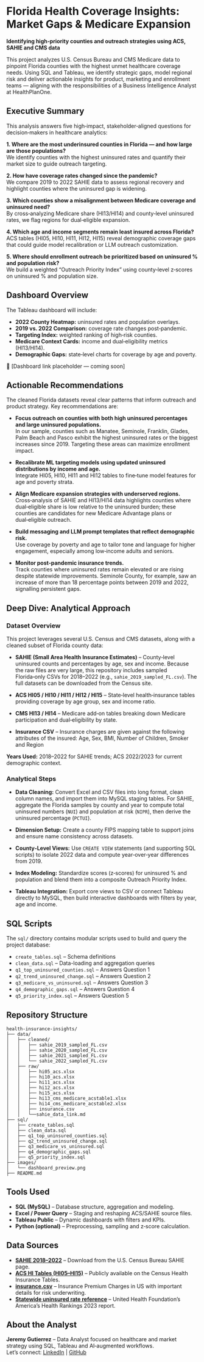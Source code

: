 # Florida Health Coverage Insights: Market Gaps & Medicare Expansion
**Identifying high‑priority counties and outreach strategies using ACS, SAHIE and CMS data**

This project analyzes U.S. Census Bureau and CMS Medicare data to pinpoint Florida counties with the highest unmet healthcare coverage needs. Using SQL and Tableau, we identify strategic gaps, model regional risk and deliver actionable insights for product, marketing and enrollment teams — aligning with the responsibilities of a Business Intelligence Analyst at HealthPlanOne.

## Executive Summary
This analysis answers five high‑impact, stakeholder‑aligned questions for decision‑makers in healthcare analytics:

**1. Where are the most underinsured counties in Florida — and how large are those populations?**  
We identify counties with the highest uninsured rates and quantify their market size to guide outreach targeting.

**2. How have coverage rates changed since the pandemic?**  
We compare 2019 to 2022 SAHIE data to assess regional recovery and highlight counties where the uninsured gap is widening.

**3. Which counties show a misalignment between Medicare coverage and uninsured need?**  
By cross‑analyzing Medicare share (HI13/HI14) and county‑level uninsured rates, we flag regions for dual‑eligible expansion.

**4. Which age and income segments remain least insured across Florida?**  
ACS tables (HI05, HI10, HI11, HI12, HI15) reveal demographic coverage gaps that could guide model recalibration or LLM outreach customization.

**5. Where should enrollment outreach be prioritized based on uninsured % and population risk?**  
We build a weighted “Outreach Priority Index” using county‑level z‑scores on uninsured % and population size.

## Dashboard Overview
The Tableau dashboard will include:

- **2022 County Heatmap:** uninsured rates and population overlays.
- **2019 vs. 2022 Comparison:** coverage rate changes post‑pandemic.
- **Targeting Index:** weighted ranking of high‑risk counties.
- **Medicare Context Cards:** income and dual‑eligibility metrics (HI13/HI14).
- **Demographic Gaps:** state‑level charts for coverage by age and poverty.

🔗 [Dashboard link placeholder — coming soon]

## Actionable Recommendations
The cleaned Florida datasets reveal clear patterns that inform outreach and product strategy. Key recommendations are:

- **Focus outreach on counties with both high uninsured percentages and large uninsured populations.**  
In our sample, counties such as Manatee, Seminole, Franklin, Glades, Palm Beach and Pasco exhibit the highest uninsured rates or the biggest increases since 2019. Targeting these areas can maximize enrollment impact.

- **Recalibrate ML targeting models using updated uninsured distributions by income and age.**  
Integrate HI05, HI10, HI11 and HI12 tables to fine‑tune model features for age and poverty strata.

- **Align Medicare expansion strategies with underserved regions.**  
Cross‑analysis of SAHIE and HI13/HI14 data highlights counties where dual‑eligible share is low relative to the uninsured burden; these counties are candidates for new Medicare Advantage plans or dual‑eligible outreach.

- **Build messaging and LLM prompt templates that reflect demographic risk.**  
Use coverage by poverty and age to tailor tone and language for higher engagement, especially among low‑income adults and seniors.

- **Monitor post‑pandemic insurance trends.**  
Track counties where uninsured rates remain elevated or are rising despite statewide improvements. Seminole County, for example, saw an increase of more than 18 percentage points between 2019 and 2022, signalling persistent gaps.

## Deep Dive: Analytical Approach

### Dataset Overview
This project leverages several U.S. Census and CMS datasets, along with a cleaned subset of Florida county data:

- **SAHIE (Small Area Health Insurance Estimates)** – County‑level uninsured counts and percentages by age, sex and income. Because the raw files are very large, this repository includes sampled Florida‑only CSVs for 2018–2022 (e.g., `sahie_2019_sampled_FL.csv`). The full datasets can be downloaded from the Census site.

- **ACS HI05 / HI10 / HI11 / HI12 / HI15** – State‑level health‑insurance tables providing coverage by age group, sex and income ratio.

- **CMS HI13 / HI14** – Medicare add‑on tables breaking down Medicare participation and dual‑eligibility by state.

- **Insurance CSV** –  Insurance charges are given against the following attributes of the insured: Age, Sex, BMI, Number of Children, Smoker and Region

**Years Used:** 2018–2022 for SAHIE trends; ACS 2022/2023 for current demographic context.

### Analytical Steps
- **Data Cleaning:** Convert Excel and CSV files into long format, clean column names, and import them into MySQL staging tables. For SAHIE, aggregate the Florida samples by county and year to compute total uninsured numbers (`NUI`) and population at risk (`NIPR`), then derive the uninsured percentage (`PCTUI`).

- **Dimension Setup:** Create a county FIPS mapping table to support joins and ensure name consistency across datasets.

- **County‑Level Views:** Use `CREATE VIEW` statements (and supporting SQL scripts) to isolate 2022 data and compute year‑over‑year differences from 2019.

- **Index Modeling:** Standardize scores (z‑scores) for uninsured % and population and blend them into a composite Outreach Priority Index.

- **Tableau Integration:** Export core views to CSV or connect Tableau directly to MySQL, then build interactive dashboards with filters by year, age and income.

## SQL Scripts
The `sql/` directory contains modular scripts used to build and query the project database:

- `create_tables.sql` – Schema definitions
- `clean_data.sql` – Data-loading and aggregation queries
- `q1_top_uninsured_counties.sql` – Answers Question 1
- `q2_trend_uninsured_change.sql` – Answers Question 2
- `q3_medicare_vs_uninsured.sql` – Answers Question 3
- `q4_demographic_gaps.sql` – Answers Question 4
- `q5_priority_index.sql` – Answers Question 5

## Repository Structure
```
health-insurance-insights/
├── data/
│   ├── cleaned/
│   │   ├── sahie_2019_sampled_FL.csv
│   │   ├── sahie_2020_sampled_FL.csv
│   │   ├── sahie_2021_sampled_FL.csv
│   │   └── sahie_2022_sampled_FL.csv
│   ├── raw/
│   │   ├── hi05_acs.xlsx
│   │   ├── hi10_acs.xlsx
│   │   ├── hi11_acs.xlsx
│   │   ├── hi12_acs.xlsx
│   │   ├── hi15_acs.xlsx
│   │   ├── hi13_cms_medicare_acstable1.xlsx
│   │   ├── hi14_cms_medicare_acstable2.xlsx
│   │   ├── insurance.csv
│   │   └──sahie_data_link.md
├── sql/
│   ├── create_tables.sql
│   ├── clean_data.sql
│   ├── q1_top_uninsured_counties.sql
│   ├── q2_trend_uninsured_change.sql
│   ├── q3_medicare_vs_uninsured.sql
│   ├── q4_demographic_gaps.sql
│   ├── q5_priority_index.sql
├── images/
│   └── dashboard_preview.png
├── README.md
```

## Tools Used
- **SQL (MySQL)** – Database structure, aggregation and modeling.
- **Excel / Power Query** – Staging and reshaping ACS/SAHIE source files.
- **Tableau Public** – Dynamic dashboards with filters and KPIs.
- **Python (optional)** – Preprocessing, sampling and z‑score calculation.

## Data Sources
- **[SAHIE 2018–2022](https://www.census.gov/data/datasets/time-series/demo/sahie/estimates-acs.html)** – Download from the U.S. Census Bureau SAHIE page.
- **[ACS HI Tables (HI05–HI15)](https://www.census.gov/data/tables/time-series/demo/health-insurance/acs-hi.html)** – Publicly available on the Census Health Insurance Tables.
- **[insurance.csv](https://www.kaggle.com/datasets/teertha/ushealthinsurancedataset?resource=download)** – Insurance Premium Charges in US with important details for risk underwriting.
- **[Statewide uninsured rate reference](https://www.americashealthrankings.org/explore/measures/HealthInsurance)** – United Health Foundation’s America’s Health Rankings 2023 report.

## About the Analyst
**Jeremy Gutierrez** – Data Analyst focused on healthcare and market strategy using SQL, Tableau and AI‑augmented workflows.  
Let’s connect: [LinkedIn](https://www.linkedin.com) | [GitHub](https://www.github.com)
